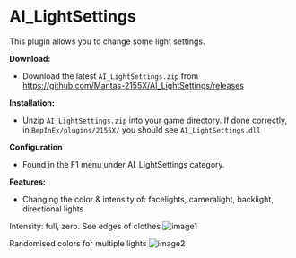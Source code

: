 # AI_LightSettings

This plugin allows you to change some light settings.

**Download:**  
* Download the latest `AI_LightSettings.zip` from https://github.com/Mantas-2155X/AI_LightSettings/releases  

**Installation:**  
* Unzip `AI_LightSettings.zip` into your game directory. If done correctly, in `BepInEx/plugins/2155X/` you should see `AI_LightSettings.dll`  

**Configuration**  
* Found in the F1 menu under AI_LightSettings category. 

**Features:**  
* Changing the color & intensity of: facelights, cameralight, backlight, directional lights  

Intensity: full, zero. See edges of clothes
![image1](https://i.imgur.com/vrR2LZ4.png)

Randomised colors for multiple lights
![image2](https://i.imgur.com/IkWx0nz.png)
